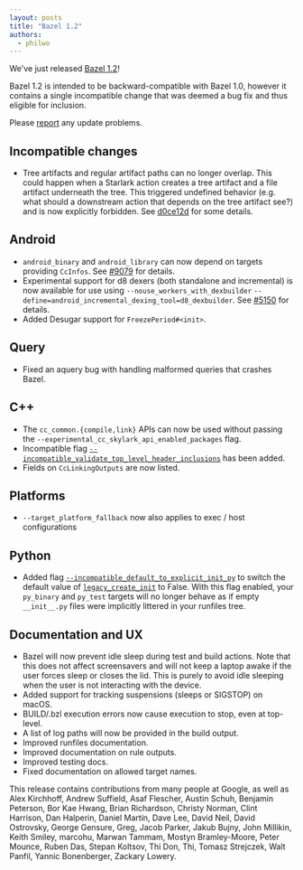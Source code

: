 ```yaml
---
layout: posts
title: "Bazel 1.2"
authors:
  - philwo
---
```


We've just released [Bazel 1.2](https://github.com/bazelbuild/bazel/releases/tag/1.1.0)!

Bazel 1.2 is intended to be backward-compatible with Bazel 1.0, however it contains a single incompatible change that was deemed a bug fix and thus eligible for inclusion.

Please [report](https://github.com/bazelbuild/bazel/issues/new) any update problems.

## Incompatible changes

* Tree artifacts and regular artifact paths can no longer overlap. This could happen when a Starlark action creates a tree artifact and a file artifact underneath the tree. This triggered undefined behavior (e.g. what should a downstream action that depends on the tree artifact see?) and is now explicitly forbidden. See [d0ce12d](https://github.com/bazelbuild/bazel/commit/d0ce12d6f8140edd4644e4a2777620d3bbfbb1dc) for some details.

## Android

* `android_binary` and `android_library` can now depend on targets providing `CcInfos`. See [#9079](https://github.com/bazelbuild/bazel/issues/9079) for details.
* Experimental support for d8 dexers (both standalone and incremental) is now available for use using `--nouse_workers_with_dexbuilder` `--define=android_incremental_dexing_tool=d8_dexbuilder`. See [#5150](https://github.com/bazelbuild/bazel/issues/5150) for details.
* Added Desugar support for `FreezePeriod#<init>`.
## Query

* Fixed an aquery bug with handling malformed queries that crashes Bazel.

## C++

* The `cc_common.{compile,link}` APIs can now be used without passing the `--experimental_cc_skylark_api_enabled_packages` flag.
* Incompatible flag [`--incompatible_validate_top_level_header_inclusions`](https://github.com/bazelbuild/bazel/issues/10047) has been added.
* Fields on `CcLinkingOutputs` are now listed.

## Platforms

* `--target_platform_fallback` now also applies to exec / host configurations

## Python

* Added flag [`--incompatible_default_to_explicit_init_py`](https://github.com/bazelbuild/bazel/issues/10076) to switch the default value of [`legacy_create_init`](https://docs.bazel.build/versions/master/be/python.html#py_binary.legacy_create_init) to False. With this flag enabled, your `py_binary` and `py_test` targets will no longer behave as if empty `__init__.py` files were implicitly littered in your runfiles tree.

## Documentation and UX

* Bazel will now prevent idle sleep during test and build actions. Note that this does not affect screensavers and will not keep a laptop awake if the user forces sleep or closes the lid. This is purely to avoid idle sleeping when the user is not interacting with the device.
* Added support for tracking suspensions (sleeps or SIGSTOP) on macOS.
* BUILD/.bzl execution errors now cause execution to stop, even at top-level.
* A list of log paths will now be provided in the build output.
* Improved runfiles documentation.
* Improved documentation on rule outputs.
* Improved testing docs.
* Fixed documentation on allowed target names.

This release contains contributions from many people at Google, as well as Alex Kirchhoff, Andrew Suffield, Asaf Flescher, Austin Schuh, Benjamin Peterson, Bor Kae Hwang, Brian Richardson, Christy Norman, Clint Harrison, Dan Halperin, Daniel Martín, Dave Lee, David Neil, David Ostrovsky, George Gensure, Greg, Jacob Parker, Jakub Bujny, John Millikin, Keith Smiley, marcohu, Marwan Tammam, Mostyn Bramley-Moore, Peter Mounce, Ruben Das, Stepan Koltsov, Thi Don, Thi, Tomasz Strejczek, Walt Panfil, Yannic Bonenberger, Zackary Lowery.
